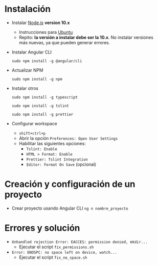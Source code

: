 # Instalación

- Instalar [Node.js](https://github.com/nodesource/distributions/blob/master/README.md) **version 10.x**

  - Instrucciones para [Ubuntu](https://github.com/nodesource/distributions/blob/master/README.md#debinstall)
  - Repito: **la versión a instalar debe ser la 10.x**. No instalar versiones más nuevas, ya que pueden generar errores.

- Instalar Angular CLI

  `sudo npm install -g @angular/cli`

- Actualizar NPM

  `sudo npm install -g npm`

- Instalar otros

  `sudo npm install -g typescript`

  `sudo npm install -g tslint`

  `sudo npm install -g prettier`

- Configurar workspace
  - `shift+ctrl+p`
  - Abrir la opción `Preferences: Open User Settings`
  - Habilitar las siguientes opciones:
    - `Tslint: Enable`
    - `HTML > Format: Enable`
    - `Prettier: Tslint Integration`
    - `Editor: Format On Save` (opcional)

# Creación y configuración de un proyecto

- Crear proyecto usando Angular CLI
  `ng n nombre_proyecto`

# Errores y solución

- `Unhandled rejection Error: EACCES: permission denied, mkdir...`
  - Ejecutar el script `fix_permissions.sh`
- `Error: ENOSPC: no space left on device, watch...`
  - Ejecutar el script `fix_no_space.sh`
